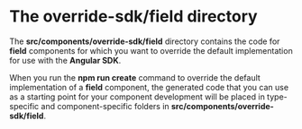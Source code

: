 # The **override-sdk/field** directory

The **src/components/override-sdk/field** directory contains the code for **field** components for which you want to override the default implementation for use with the **Angular SDK**.

When you run the **npm run  create** command to override the default implementation of a **field** component, the generated code that you can use as a starting point
for your component development will be placed in type-specific and component-specific folders in **src/components/override-sdk/field**.
